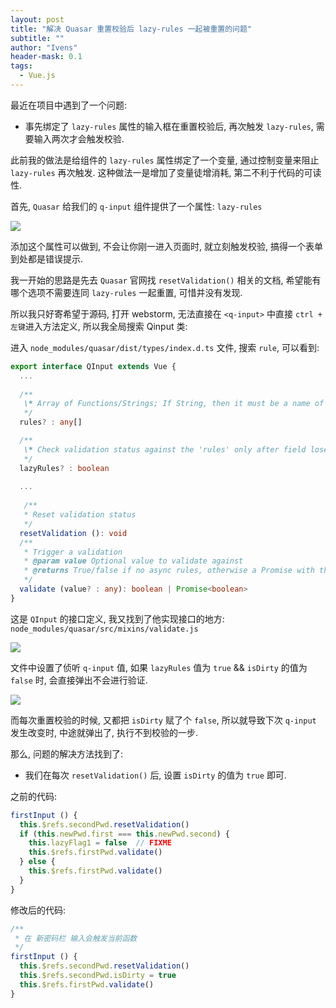 ```yaml
---
layout: post
title: "解决 Quasar 重置校验后 lazy-rules 一起被重置的问题"
subtitle: ""
author: "Ivens"
header-mask: 0.1
tags:
  - Vue.js
---
```


最近在项目中遇到了一个问题:

- 事先绑定了 `lazy-rules` 属性的输入框在重置校验后, 再次触发 `lazy-rules`, 需要输入两次才会触发校验.

此前我的做法是给组件的 `lazy-rules` 属性绑定了一个变量, 通过控制变量来阻止 `lazy-rules` 再次触发. 这种做法一是增加了变量徒增消耗, 第二不利于代码的可读性.

首先, `Quasar` 给我们的 `q-input` 组件提供了一个属性: `lazy-rules`

![](https://gitee.com/zhangyi98/pictureBed/raw/master/img/20200425125915.png)

添加这个属性可以做到, 不会让你刚一进入页面时, 就立刻触发校验, 搞得一个表单到处都是错误提示.

我一开始的思路是先去 `Quasar` 官网找 `resetValidation()` 相关的文档, 希望能有哪个选项不需要连同 `lazy-rules` 一起重置, 可惜并没有发现.

所以我只好寄希望于源码, 打开 webstorm, 无法直接在 `<q-input>` 中直接 `ctrl + 左键`进入方法定义, 所以我全局搜索 Qinput 类:

进入 `node_modules/quasar/dist/types/index.d.ts` 文件, 搜索 `rule`, 可以看到:

```typescript
export interface QInput extends Vue {
  ...
  
  /**
   \* Array of Functions/Strings; If String, then it must be a name of one of the embedded validation rules
   */
  rules? : any[]

  /**
   \* Check validation status against the 'rules' only after field loses focus for first time
   */
  lazyRules? : boolean
  
  ...
  
   /**
   * Reset validation status
   */
  resetValidation (): void
  /**
   * Trigger a validation
   * @param value Optional value to validate against
   * @returns True/false if no async rules, otherwise a Promise with the outcome (true -> validation was a success, false -> invalid models detected)
   */
  validate (value? : any): boolean | Promise<boolean>
}
```

这是 `QInput` 的接口定义, 我又找到了他实现接口的地方: `node_modules/quasar/src/mixins/validate.js`

![](https://gitee.com/zhangyi98/pictureBed/raw/master/img/f5c0b9b6fbfbc3a6ed59c7da760b617.png)

文件中设置了侦听 `q-input` 值, 如果 `lazyRules` 值为 `true` && `isDirty` 的值为 `false` 时,  会直接弹出不会进行验证.

![](https://gitee.com/zhangyi98/pictureBed/raw/master/img/07b8fd0a271b66059456e969719f879.png)

而每次重置校验的时候, 又都把 `isDirty` 赋了个 `false`, 所以就导致下次 `q-input` 发生改变时, 中途就弹出了, 执行不到校验的一步.

那么, 问题的解决方法找到了:

- 我们在每次 `resetValidation()` 后, 设置 `isDirty` 的值为 `true` 即可.



之前的代码:

```js
firstInput () {
  this.$refs.secondPwd.resetValidation()
  if (this.newPwd.first === this.newPwd.second) {
    this.lazyFlag1 = false  // FIXME 
    this.$refs.firstPwd.validate()
  } else {
    this.$refs.firstPwd.validate()
  }
}
```

修改后的代码: 

```js
/**
 * 在 新密码栏 输入会触发当前函数
 */
firstInput () {
  this.$refs.secondPwd.resetValidation()
  this.$refs.secondPwd.isDirty = true
  this.$refs.firstPwd.validate()
}
```






